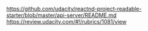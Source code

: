 https://github.com/udacity/reactnd-project-readable-starter/blob/master/api-server/README.md
https://review.udacity.com/#!/rubrics/1081/view
